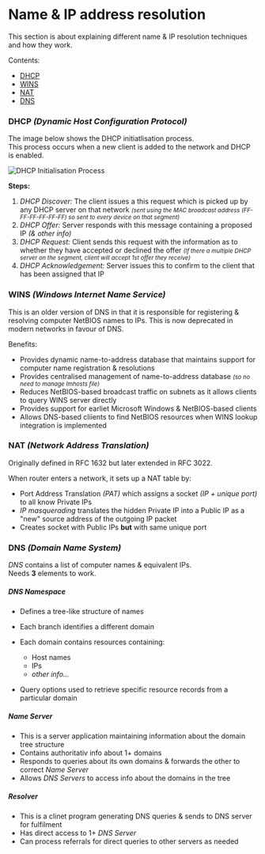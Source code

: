 # Name & IP address resolution

This section is about explaining different name & IP resolution techniques and how they work.

Contents:

+ [DHCP](#dhcp)
+ [WINS](#wins)
+ [NAT](#nat)
+ [DNS](#dns)

### DHCP *(Dynamic Host Configuration Protocol)*

The image below shows the DHCP initiatlisation process.<br>
This process occurs when a new client is added to the network and DHCP is enabled.

<img src="../assets/dhcp-initialisation-process.jpeg" alt="DHCP Initialisation Process"/>

**Steps:**

1.  *DHCP Discover:* The client issues a this request which is picked up by any DHCP server on that network
<small><i>(sent using the MAC broadcast address (FF-FF-FF-FF-FF-FF) so sent to every device on that segment)</i></small>
2.  *DHCP Offer:* Server responds with this message containing a proposed IP *(& other info)*
3.  *DHCP Request:* Client sends this request with the information as to whether they have accepted or declined the offer
<small><i>(If there a multiple DHCP server on the segment, client will accept 1st offer they receive)</i></small>
4.  *DHCP Acknowledgement:* Server issues this to confirm to the client that has been assigned that IP

### WINS *(Windows Internet Name Service)*

This is an older version of DNS in that it is responsible for registering & resolving computer NetBIOS names to IPs. This is now deprecated in modern networks in favour of DNS.

Benefits:

+ Provides dynamic name-to-address database that maintains support for computer name registration & resolutions
+ Provides centralised management of name-to-address database
<small><i>(so no need to manage Imhosts file)</i></small>
+ Reduces NetBIOS-based broadcast traffic on subnets as it allows clients to query WINS server directly
+ Provides support for earliet Microsoft Windows & NetBIOS-based clients
+ Allows DNS-based cliients to find NetBIOS resources when WINS lookup integration is implemented

### NAT *(Network Address Translation)*

Originally defined in RFC 1632 but later extended in RFC 3022.

When router enters a network, it sets up a NAT table by:
+ Port Address Translation *(PAT)* which assigns a socket *(IP + unique port)* to all know Private IPs
+ *IP masquerading* translates the hidden Private IP into a Public IP as a "new" source address of the outgoing IP packet
+ Creates socket with Public IPs **but** with same unique port

### DNS *(Domain Name System)*

*DNS* contains a list of computer names & equivalent IPs.<br>
Needs **3** elements to work.

##### DNS Namespace

+ Defines a tree-like structure of names
+ Each branch identifies a different domain
+ Each domain contains resources containing:

  - Host names
  - IPs
  - *other info...*

+ Query options used to retrieve specific resource records from a particular domain

##### Name Server

+ This is a server application maintaining information about the domain tree structure
+ Contains authoritativ info about 1+ domains
+ Responds to queries about its own domains & forwards the other to correct *Name Server*
+ Allows *DNS Servers* to access info about the domains in the tree

##### Resolver

+ This is a clinet program generating DNS queries & sends to DNS server for fulfilment
+ Has direct access to 1+ *DNS Server*
+ Can process referrals for direct queries to other servers as needed


